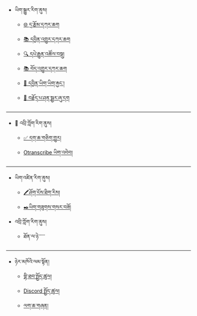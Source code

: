 - ཡིག་སྒྱུར་རིག་ནུས།
  - [🌐 དྲ་རྩོམ་དཀར་ཆག](mt/webpage-catalog.md)
  - [📚 དབྱིན་འགྱུར་དཀར་ཆག](mt/boen-catalog.md)
  - [🔍 དཔེ་རྒྱུན་འཚོལ་བསྡུ།](mt/bo-versions.md)
  - [📚 བོད་འགྱུར་དཀར་ཆག](mt/enbo-catalog.md)
  - [📄 དབྱིན་ཡིག་ཡིག་རྐྱང་།](mt/english-etexts.md)
  - [🔗 བརྗོད་པ་ཤན་སྦྱར་ཞུ་དག](mt/proofreading-alignment.md)
--------------------------------------------------
- 💬 འབྲི་ཀློག་རིག་ནུས།
  - [✅ དག་ཆ་གཅིག་གྱུར།](stt/spelling.md)
  - [Otranscribe ཡིག་འབེབ།](stt/transcribein-otranscribe.md)
--------------------------------------------------
- ཡིག་འཛིན་རིག་ནུས།
  - [🖍️ཤོག་ངོས་ཐིག་རིས།](ocr/page-segmentation.md)
  - [✒️ཡིག་གཟུགས་གསར་བཟོ།](ocr/new-font-with-calligraphr.md)
- འབྲི་ཀློག་རིག་ནུས།
  - ཐོན་ལ་ཉེ་་་་་་
--------------------------------------------------
- ཉེར་མཁོའི་ལམ་སྟོན།
  - [གྷི་ཐབ་སྤྱོད་ཚུལ།](howto/gitHub.md)
  - [Discord སྤྱོད་ཚུལ།](howto/discord.md)
  - [ལག་ཆ་གཞན།](howto/tools.md)


